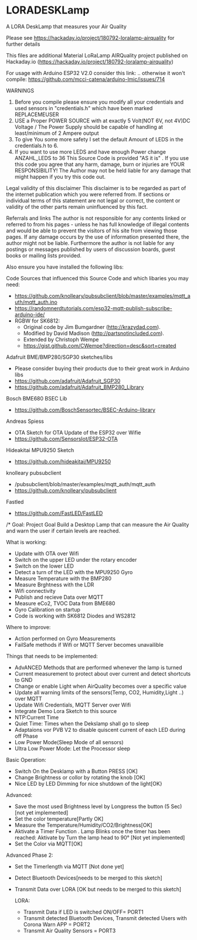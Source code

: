 # LORADESKLamp
A LORA DeskLamp that measures your Air Quality

Please see https://hackaday.io/project/180792-loralamp-airquality for further details


This files are additional Material LoRaLamp AIRQuality project published on Hackaday.io
(https://hackaday.io/project/180792-loralamp-airquality)
 
 For usage with Arduino ESP32 V2.0 consider this link: .. otherwise it won't compile: https://github.com/mcci-catena/arduino-lmic/issues/714
 
 WARNINGS
 1. Before you compile please ensure you modify all your credentials and used sensors in "credentials.h" which have been marked REPLACEMEUSER
 2. USE a Proper POWER SOURCE with at exactly 5 Volt(NOT 6V, not 4V)DC Voltage / The Power Supply should be capable of handling at least/minimum of 2 Ampere output
 3. To give You some more safety I set the default Amount of LEDS in the credentials.h to 6. 
 4. If you want to use more LEDS and have enough Power change ANZAHL_LEDS to 36
 This Source Code is provided "AS it is" . 
 If you use this code you agree that any harm, damage, burn or injuries are YOUR RESPONSIBILITY!
 The Author may not be held liable for any damage that might happen if you try this code out.
 
 
 Legal validity of this disclaimer
	This disclaimer is to be regarded as part of the internet publication which you were
	referred from. If sections or individual terms of this statement are not legal or correct,
	the content or validity of the other parts remain uninfluenced by this fact.

Referrals and links
	The author is not responsible for any contents linked or referred to from his pages -
	unless he has full knowledge of illegal contents and would be able to prevent the
	visitors of his site from viewing those pages. If any damage occurs by the use of
	information presented there, the author might not be liable.
	Furthermore the author is not liable for
	any postings or messages published by users of discussion boards, guest books or
	mailing lists provided.

 
 Also ensure you have installed the following libs:
 

Code Sources that influenced this Source Code and which libaries you may need:
- https://github.com/knolleary/pubsubclient/blob/master/examples/mqtt_auth/mqtt_auth.ino
- https://randomnerdtutorials.com/esp32-mqtt-publish-subscribe-arduino-ide/
- RGBW for SK6812: 
  - Original code by Jim Bumgardner (http://krazydad.com).
  - Modified by David Madison (http://partsnotincluded.com).
  - Extended by Christoph Wempe
  - https://gist.github.com/CWempe?direction=desc&sort=created

Adafruit BME/BMP280/SGP30 sketches/libs
- Please consider buying their products due to their great work in Arduino libs
- https://github.com/adafruit/Adafruit_SGP30
- https://github.com/adafruit/Adafruit_BMP280_Library

Bosch BME680 BSEC Lib
- https://github.com/BoschSensortec/BSEC-Arduino-library

Andreas Spiess
- OTA Sketch for OTA Update of the ESP32 over Wifie
- https://github.com/SensorsIot/ESP32-OTA

Hideakitai MPU9250 Sketch
- https://github.com/hideakitai/MPU9250

knolleary pubsubclient
- /pubsubclient/blob/master/examples/mqtt_auth/mqtt_auth
- https://github.com/knolleary/pubsubclient

Fastled
- https://github.com/FastLED/FastLED

/*
Goal:
Project Goal Build a Desktop Lamp that can measure the Air Quality and warn the user if certain levels are reached.


What is working:
 - Update with OTA over Wifi
 - Switch on the upper LED under the rotary encoder
 - Switch on the lower LED
 - Detect a turn of the LED with the MPU9250 Gyro
 - Measure Temperature with the BMP280
 - Measure Brghtness with the LDR 
 - Wifi connectivity
 - Publish and recieve Data over MQTT
 - Measure eCo2, TVOC Data from BME680
 - Gyro Calibration on startup
 - Code is working with SK6812 Diodes and WS2812

Where to improve:
- Action performed on Gyro Measurements
- FailSafe methods if Wifi or MQTT Server becomes unavailible

Things that needs to be implemented:
 - AdvANCED Methods that are performed whenever the lamp is turned
 - Current measurement to protect about over current and detect shortcuts to GND
 - Change or enable Light when AirQuality becomes over a specific value
 - Update all warning limits of the sensors(Temp, CO2, Humidity,Light ..)  over MQTT
 - Update Wifi Credentials, MQTT Server over Wifi
 - Integrate Demo Lora Sketch to this source
 - NTP:Current Time
 - Quiet Time: Times when the Dekslamp shall go to sleep
 - Adaptaions vor PVB V2 to disable quiscent current of each LED during off Phase
 - Low Power Mode(Sleep Mode of all sensors)
 - Ultra Low Power Mode: Let the Processor sleep


Basic Operation:
- Switch On the Desklamp with a Button PRESS [OK]
- Change Brightness or collor by rotating the knob [OK]
- Nice LED by LED Dimming for nice shutdown of the light[OK}

Advanced:
- Save the most used Brightness level by Longpress the button (5 Sec) [not yet implemented]
- Set the color temperature[Partly OK]
- Measure the Temperature/Humidity/CO2/Brightness[OK]
- Aktivate a Timer Function . Lamp Blinks once the timer has been reached: Aktivate by Turn the lamp head to 90° [Not yet implemented]
- Set the Color via MQTT[OK]

Advanced Phase 2:
- Set the Timerlength via MQTT [Not done yet]
- Detect Bluetooth Devices[needs to be merged to this sketch]
- Transmit Data over LORA [OK but needs to be merged to this sketch]

  LORA:
  - Trasnmit Data if LED is switched ON/OFF= PORT1
  - Transmit detected Bluetooth Devices, Transmit detected Users with Corona Warn APP = PORT2
  - Transmit Air Quality Sensors = PORT3
